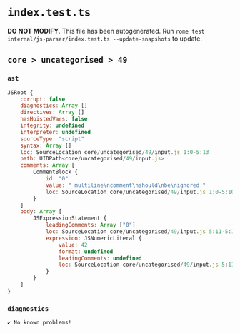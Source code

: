 # `index.test.ts`

**DO NOT MODIFY**. This file has been autogenerated. Run `rome test internal/js-parser/index.test.ts --update-snapshots` to update.

## `core > uncategorised > 49`

### `ast`

```javascript
JSRoot {
	corrupt: false
	diagnostics: Array []
	directives: Array []
	hasHoistedVars: false
	integrity: undefined
	interpreter: undefined
	sourceType: "script"
	syntax: Array []
	loc: SourceLocation core/uncategorised/49/input.js 1:0-5:13
	path: UIDPath<core/uncategorised/49/input.js>
	comments: Array [
		CommentBlock {
			id: "0"
			value: " multiline\ncomment\nshould\nbe\nignored "
			loc: SourceLocation core/uncategorised/49/input.js 1:0-5:10
		}
	]
	body: Array [
		JSExpressionStatement {
			leadingComments: Array ["0"]
			loc: SourceLocation core/uncategorised/49/input.js 5:11-5:13
			expression: JSNumericLiteral {
				value: 42
				format: undefined
				leadingComments: undefined
				loc: SourceLocation core/uncategorised/49/input.js 5:11-5:13
			}
		}
	]
}
```

### `diagnostics`

```
✔ No known problems!

```

